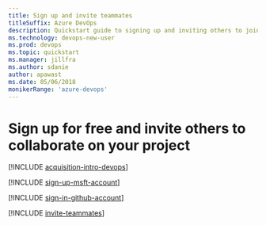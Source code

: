 ```yaml
---
title: Sign up and invite teammates
titleSuffix: Azure DevOps   
description: Quickstart guide to signing up and inviting others to join a team project in Azure DevOps Services 
ms.technology: devops-new-user 
ms.prod: devops
ms.topic: quickstart
ms.manager: jillfra
ms.author: sdanie
author: apawast
ms.date: 05/06/2018
monikerRange: 'azure-devops'
---
```


# Sign up for free and invite others to collaborate on your project

[!INCLUDE [acquisition-intro-devops](../../_shared/acquisition-intro-devops.md)]

<a name="MicrosoftAccount"></a>

[!INCLUDE [sign-up-msft-account](../../_shared/sign-up-msft-account.md)]

<a name="GitHubAccount"></a>

[!INCLUDE [sign-in-github-account](../../_shared/sign-in-github-account.md)]

<a id="invite-others" />

[!INCLUDE [invite-teammates](../../_shared/invite-teammates.md)]
